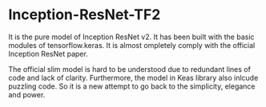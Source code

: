 # Inception-ResNet-TF2

It is the pure model of Inception ResNet v2. It has been built with the basic modules of 
tensorflow.keras. It is almost ompletely comply with the official Inception ResNet paper. 

The official slim model is hard to be understood due to redundant lines of code and lack 
of clarity. Furthermore, the model in Keas library also inlcude puzzling code. So it is a 
new attempt to go back to the simplicity, elegance and power. 
